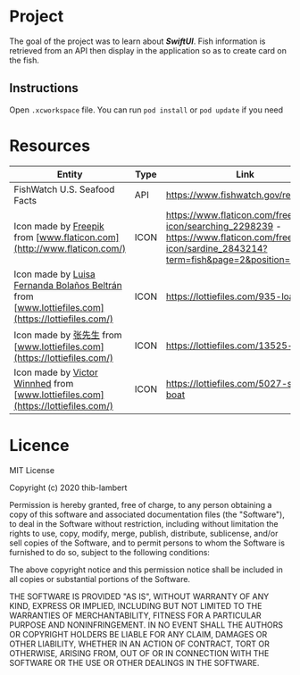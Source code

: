 ﻿
# Project

The goal of the project was to learn about ***SwiftUI***.
Fish information is retrieved from an API then display in the application so as to create card on the fish.

## Instructions
Open `.xcworkspace` file.
You can run `pod install` or `pod update` if you need

# Resources

|Entity|Type|Link|
|--|--|--|
|FishWatch U.S. Seafood Facts|API|https://www.fishwatch.gov/resources|
|Icon made by [Freepik](https://www.flaticon.com/authors/freepik) from [www.flaticon.com](http://www.flaticon.com/)|ICON|https://www.flaticon.com/free-icon/searching_2298239 - https://www.flaticon.com/free-icon/sardine_2843214?term=fish&page=2&position=81 - |
|Icon made by [Luisa Fernanda Bolaños Beltrán](https://lottiefiles.com/b.bfer) from [www.lottiefiles.com](https://lottiefiles.com/)|ICON|https://lottiefiles.com/935-loading|
|Icon made by [张先生](https://lottiefiles.com/user/177534) from [www.lottiefiles.com](https://lottiefiles.com/)|ICON|https://lottiefiles.com/13525-empty|
|Icon made by [Victor Winnhed](https://lottiefiles.com/victorw) from [www.lottiefiles.com](https://lottiefiles.com/)|ICON|https://lottiefiles.com/5027-sailing-boat|

# Licence

MIT License

Copyright (c) 2020 thib-lambert

Permission is hereby granted, free of charge, to any person obtaining a copy
of this software and associated documentation files (the "Software"), to deal
in the Software without restriction, including without limitation the rights
to use, copy, modify, merge, publish, distribute, sublicense, and/or sell
copies of the Software, and to permit persons to whom the Software is
furnished to do so, subject to the following conditions:

The above copyright notice and this permission notice shall be included in all
copies or substantial portions of the Software.

THE SOFTWARE IS PROVIDED "AS IS", WITHOUT WARRANTY OF ANY KIND, EXPRESS OR
IMPLIED, INCLUDING BUT NOT LIMITED TO THE WARRANTIES OF MERCHANTABILITY,
FITNESS FOR A PARTICULAR PURPOSE AND NONINFRINGEMENT. IN NO EVENT SHALL THE
AUTHORS OR COPYRIGHT HOLDERS BE LIABLE FOR ANY CLAIM, DAMAGES OR OTHER
LIABILITY, WHETHER IN AN ACTION OF CONTRACT, TORT OR OTHERWISE, ARISING FROM,
OUT OF OR IN CONNECTION WITH THE SOFTWARE OR THE USE OR OTHER DEALINGS IN THE
SOFTWARE.
